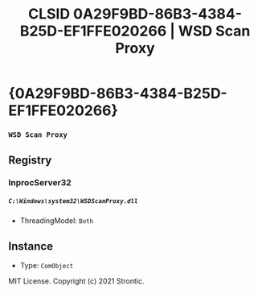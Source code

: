 ﻿---
title: "CLSID 0A29F9BD-86B3-4384-B25D-EF1FFE020266 | WSD Scan Proxy"
excerpt: What is COM-Object CLSID 0A29F9BD-86B3-4384-B25D-EF1FFE020266?
---

# {0A29F9BD-86B3-4384-B25D-EF1FFE020266}

### `WSD Scan Proxy`

## Registry


### InprocServer32

##### `C:\Windows\system32\WSDScanProxy.dll`
* ThreadingModel: `Both`

## Instance

* Type: `ComObject`

MIT License. Copyright (c) 2021 Strontic.


